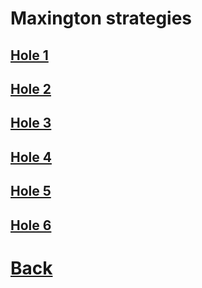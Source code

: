 # Maxington strategies

## [Hole 1](maxington/1.md)
## [Hole 2](maxington/2.md)
## [Hole 3](maxington/3.md)
## [Hole 4](maxington/4.md)
## [Hole 5](maxington/5.md)
## [Hole 6](maxington/6.md)

# [Back](../README.md)
